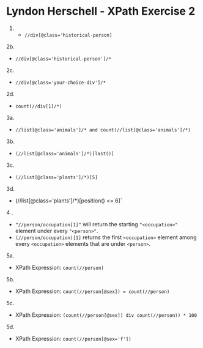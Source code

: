 # Lyndon Herschell - XPath Exercise 2

1. 
   - `//div[@class='historical-person]`

2b.  
   - `//div[@class='historical-person']/*`

2c. 
   -  `//div[@class='your-choice-div']/*`

2d. 
   - `count(//div[1]/*)`

3a. 
   - `//list[@class='animals']/* and count(//list[@class='animals']/*)`

3b. 
   - `(//list[@class='animals']/*)[last()]`

3c. 
   -  `(//list[@class='plants']/*)[5]`

3d. 
   - (//list[@class='plants']/*)[position() <= 6]`

4 . 
   - `"//person/occupation[1]"` will return the starting  `"<occupation>"` element under every `"<person>"`. 
   - `(//person/occupation)[1]` returns the first `<occupation>` element among every `<occupation>` elements that are under `<person>`. 
   
5a. 
   - XPath Expression: `count(//person)`

5b. 
   - XPath Expression: `count(//person[@sex]) = count(//person)`

5c. 
   - XPath Expression: `(count(//person[@sex]) div count(//person)) * 100`

5d. 
   - XPath Expression: `count(//person[@sex='f'])`